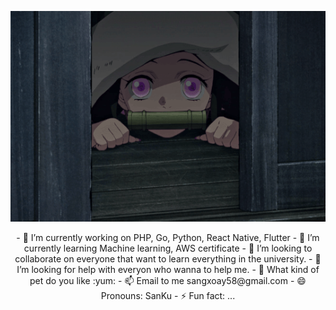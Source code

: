 ![](dfb328b07a6755ec8320af4881da4e6d.gif)

<div align="center">
- 🔭 I’m currently working on PHP, Go, Python, React Native, Flutter
- 🌱 I’m currently learning Machine learning, AWS certificate
- 👯 I’m looking to collaborate on everyone that want to learn everything in the university.
- 🤔 I’m looking for help with everyon who wanna to help me.
- 💬 What kind of pet do you like :yum:
- 📫 Email to me sangxoay58@gmail.com
- 😄 Pronouns: SanKu
- ⚡ Fun fact: ...
</div>
